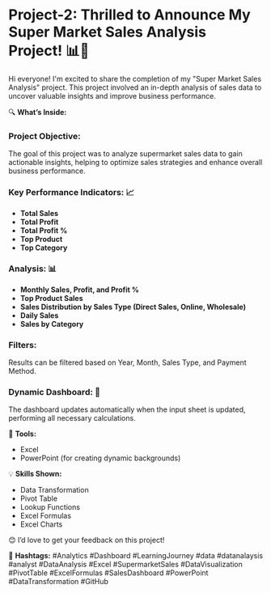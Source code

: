 # Project-2: Thrilled to Announce My Super Market Sales Analysis Project! 📊🛒

Hi everyone! I'm excited to share the completion of my "Super Market Sales Analysis" project. This project involved an in-depth analysis of sales data to uncover valuable insights and improve business performance.

🔍 **What’s Inside:**

### Project Objective:
The goal of this project was to analyze supermarket sales data to gain actionable insights, helping to optimize sales strategies and enhance overall business performance.

### Key Performance Indicators: 📈
- **Total Sales**
- **Total Profit**
- **Total Profit %**
- **Top Product**
- **Top Category**

### Analysis: 📊
- **Monthly Sales, Profit, and Profit %**
- **Top Product Sales**
- **Sales Distribution by Sales Type (Direct Sales, Online, Wholesale)**
- **Daily Sales**
- **Sales by Category**

### Filters:
Results can be filtered based on Year, Month, Sales Type, and Payment Method.

### Dynamic Dashboard: 🔄
The dashboard updates automatically when the input sheet is updated, performing all necessary calculations.

🔧 **Tools:**
- Excel
- PowerPoint (for creating dynamic backgrounds)

💡 **Skills Shown:**
- Data Transformation
- Pivot Table
- Lookup Functions
- Excel Formulas
- Excel Charts


😊 I’d love to get your feedback on this project!

🔖 **Hashtags:**
#Analytics #Dashboard #LearningJourney #data #datanalaysis #analyst #DataAnalysis #Excel #SupermarketSales #DataVisualization #PivotTable #ExcelFormulas #SalesDashboard #PowerPoint #DataTransformation #GitHub
